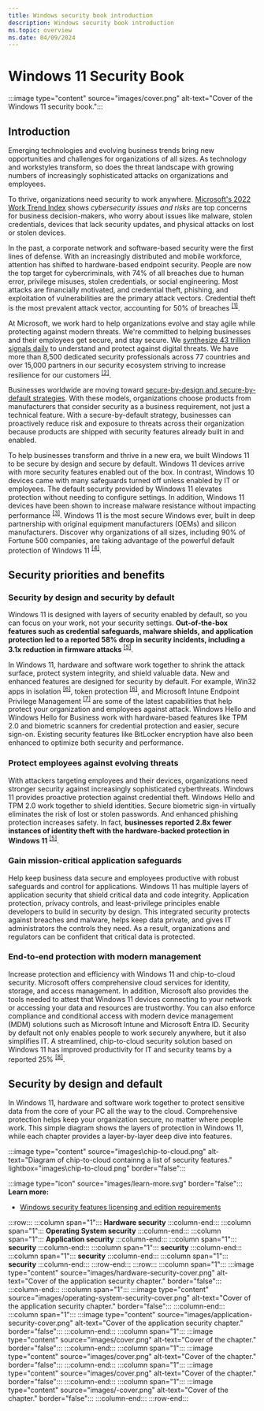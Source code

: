 ```yaml
---
title: Windows security book introduction
description: Windows security book introduction
ms.topic: overview
ms.date: 04/09/2024
---
```


# Windows 11 Security Book

:::image type="content" source="images/cover.png" alt-text="Cover of the Windows 11 security book.":::

## Introduction

Emerging technologies and evolving business trends bring new opportunities and challenges for organizations of all sizes. As technology and workstyles transform, so does the threat landscape with growing numbers of increasingly sophisticated attacks on organizations and employees.

To thrive, organizations need security to work anywhere. [Microsoft's 2022 Work Trend Index](https://www.microsoft.com/security/blog/2022/04/05/new-security-features-for-windows-11-will-help-protect-hybrid-work/) shows *cybersecurity issues and risks* are top concerns for business decision-makers, who worry about issues like malware, stolen credentials, devices that lack security updates, and physical attacks on lost or stolen devices.

In the past, a corporate network and software-based security were the first lines of defense. With an increasingly distributed and mobile workforce, attention has shifted to hardware-based endpoint security. People are now the top target for cybercriminals, with 74% of all breaches due to human error, privilege misuses, stolen credentials, or social engineering. Most attacks are financially motivated, and credential theft, phishing, and exploitation of vulnerabilities are the primary attack vectors. Credential theft is the most prevalent attack vector, accounting for 50% of breaches <sup>[\[1\]](conclusion.md#footnote1)</sup>.

At Microsoft, we work hard to help organizations evolve and stay agile while protecting against modern threats. We're committed to helping businesses and their employees get secure, and stay secure. We [synthesize 43 trillion signals daily](https://query.prod.cms.rt.microsoft.com/cms/api/am/binary/RE5bcRe?culture=en-us&country=us) to understand and protect against digital threats. We have more than 8,500 dedicated security professionals across 77 countries and over 15,000 partners in our security ecosystem striving to increase resilience for our customers <sup>[\[2\]](conclusion.md#footnote2)</sup>.

Businesses worldwide are moving toward [secure-by-design and secure-by-default strategies](https://www.cisa.gov/securebydesign). With these models, organizations choose products from manufacturers that consider security as a business requirement, not just a technical feature. With a secure-by-default strategy, businesses can proactively reduce risk and exposure to threats across their organization because products are shipped with security features already built in and enabled.

To help businesses transform and thrive in a new era, we built Windows 11 to be secure by design and secure by default. Windows 11 devices arrive with more security features enabled out of the box. In contrast, Windows 10 devices came with many safeguards turned off unless enabled by IT or employees. The default security provided by Windows 11 elevates protection without needing to configure settings. In addition, Windows 11 devices have been shown to increase malware resistance without impacting performance <sup>[\[3\]](conclusion.md#footnote3)</sup>. Windows 11 is the most secure Windows ever, built in deep partnership with original equipment manufacturers (OEMs) and silicon manufacturers. Discover why organizations of all sizes, including 90% of Fortune 500 companies, are taking advantage of the powerful default protection of Windows 11 <sup>[\[4\]](conclusion.md#footnote4)</sup>.

## Security priorities and benefits

### Security by design and security by default

Windows 11 is designed with layers of security enabled by default, so you can focus on your work, not your security settings. **Out-of-the-box features such as credential safeguards, malware shields, and application protection led to a reported 58% drop in security incidents, including a 3.1x reduction in firmware attacks** <sup>[\[5\]](conclusion.md#footnote5)</sup>.

In Windows 11, hardware and software work together to shrink the attack surface, protect system integrity, and shield valuable data. New and enhanced features are designed for security by default. For example, Win32 apps in isolation <sup>[\[6\]](conclusion.md#footnote6)</sup>, token protection <sup>[\[6\]](conclusion.md#footnote6)</sup>, and Microsoft Intune Endpoint Privilege Management <sup>[\[7\]](conclusion.md#footnote7)</sup> are some of the latest capabilities that help protect your organization and employees against attack. Windows Hello and Windows Hello for Business work with hardware-based features like TPM 2.0 and biometric scanners for credential protection and easier, secure sign-on. Existing security features like BitLocker encryption have also been enhanced to optimize both security and performance.

### Protect employees against evolving threats

With attackers targeting employees and their devices, organizations need stronger security against increasingly sophisticated cyberthreats. Windows 11 provides proactive protection against credential theft. Windows Hello and TPM 2.0 work together to shield identities. Secure biometric sign-in virtually eliminates the risk of lost or stolen passwords. And enhanced phishing protection increases safety. In fact, **businesses reported 2.8x fewer instances of identity theft with the hardware-backed protection in Windows 11** <sup>[\[5\]](conclusion.md#footnote5)</sup>.

### Gain mission-critical application safeguards

Help keep business data secure and employees productive with robust safeguards and control for applications. Windows 11 has multiple layers of application security that shield critical data and code integrity. Application protection, privacy controls, and least-privilege principles enable developers to build in security by design. This integrated security protects against breaches and malware, helps keep data private, and gives IT administrators the controls they need. As a result, organizations and regulators can be confident that critical data is protected.

### End-to-end protection with modern management

Increase protection and efficiency with Windows 11 and chip-to-cloud security. Microsoft offers comprehensive cloud services for identity, storage, and access management. In addition, Microsoft also provides the tools needed to attest that Windows 11 devices connecting to your network or accessing your data and resources are trustworthy. You can also enforce compliance and conditional access with modern device management (MDM) solutions such as Microsoft Intune and Microsoft Entra ID. Security by default not only enables people to work securely anywhere, but it also simplifies IT. A streamlined, chip-to-cloud security solution based on Windows 11 has improved productivity for IT and security teams by a reported 25% <sup>[\[8\]](conclusion.md#footnote8)</sup>.

## Security by design and default

In Windows 11, hardware and software work together to protect sensitive data from the core of your PC all the way to the cloud. Comprehensive protection helps keep your organization secure, no matter where people work. This simple diagram shows the layers of protection in Windows 11, while each chapter provides a layer-by-layer deep dive into features.

:::image type="content" source="images\chip-to-cloud.png" alt-text="Diagram of chip-to-cloud containng a list of security features." lightbox="images\chip-to-cloud.png" border="false":::

:::image type="icon" source="images/learn-more.svg" border="false"::: **Learn more:**

- [Windows security features licensing and edition requirements](https://learn.microsoft.com/en-us/windows/security/licensing-and-edition-requirements?tabs=edition)

:::row:::
    :::column span="1":::
    **Hardware security**
    :::column-end:::
    :::column span="1":::
    **Operating System security**
    :::column-end:::
    :::column span="1":::
    **Application security**
    :::column-end:::
    :::column span="1":::
    **security**
    :::column-end:::
    :::column span="1":::
    **security**
    :::column-end:::
    :::column span="1":::
    **security**
    :::column-end:::
    :::column span="1":::
    **security**
    :::column-end:::
:::row-end:::
:::row:::
    :::column span="1":::
    :::image type="content" source="images/hardware-security-cover.png" alt-text="Cover of the application security chapter." border="false":::
    :::column-end:::
    :::column span="1":::
    :::image type="content" source="images/operating-system-security-cover.png" alt-text="Cover of the application security chapter." border="false":::
    :::column-end:::
    :::column span="1":::
    :::image type="content" source="images/application-security-cover.png" alt-text="Cover of the application security chapter." border="false":::
    :::column-end:::
    :::column span="1":::
    :::image type="content" source="images/cover.png" alt-text="Cover of the chapter." border="false":::
    :::column-end:::
    :::column span="1":::
    :::image type="content" source="images/cover.png" alt-text="Cover of the chapter." border="false":::
    :::column-end:::
    :::column span="1":::
    :::image type="content" source="images/cover.png" alt-text="Cover of the chapter." border="false":::
    :::column-end:::
    :::column span="1":::
    :::image type="content" source="images/-cover.png" alt-text="Cover of the chapter." border="false":::
    :::column-end:::
:::row-end:::
